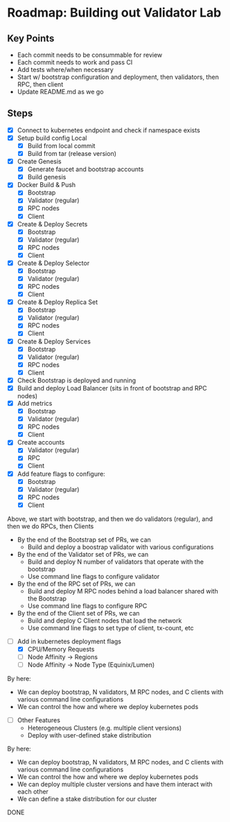 # Roadmap: Building out Validator Lab

## Key Points
- Each commit needs to be consummable for review
- Each commit needs to work and pass CI
- Add tests where/when necessary
- Start w/ bootstrap configuration and deployment, then validators, then RPC, then client
- Update README.md as we go

## Steps
- [x] Connect to kubernetes endpoint and check if namespace exists
- [x] Setup build config Local
    - [x] Build from local commit
    - [x] Build from tar (release version)
- [x] Create Genesis
    - [x] Generate faucet and bootstrap accounts
    - [x] Build genesis
- [x] Docker Build & Push
    - [x] Bootstrap
    - [x] Validator (regular)
    - [x] RPC nodes
    - [x] Client
- [x] Create & Deploy Secrets
    - [x] Bootstrap
    - [x] Validator (regular)
    - [x] RPC nodes
    - [x] Client
- [x] Create & Deploy Selector
    - [x] Bootstrap
    - [x] Validator (regular)
    - [x] RPC nodes
    - [x] Client
- [x] Create & Deploy Replica Set
    - [x] Bootstrap
    - [x] Validator (regular)
    - [x] RPC nodes
    - [x] Client
- [x] Create & Deploy Services
    - [x] Bootstrap
    - [x] Validator (regular)
    - [x] RPC nodes
    - [x] Client
- [x] Check Bootstrap is deployed and running
- [x] Build and deploy Load Balancer (sits in front of bootstrap and RPC nodes)
- [x] Add metrics
    - [x] Bootstrap
    - [x] Validator (regular)
    - [x] RPC nodes
    - [x] Client
- [x] Create accounts
    - [x] Validator (regular)
    - [x] RPC
    - [x] Client
- [x] Add feature flags to configure:
    - [x] Bootstrap
    - [x] Validator (regular)
    - [x] RPC nodes
    - [x] Client

Above, we start with bootstrap, and then we do validators (regular), and then we do RPCs, then Clients
- By the end of the Bootstrap set of PRs, we can
    - Build and deploy a boostrap validator with various configurations
- By the end of the Validator set of PRs, we can
    - Build and deploy N number of validators that operate with the bootstrap
    - Use command line flags to configure validator
- By the end of the RPC set of PRs, we can
    - Build and deploy M RPC nodes behind a load balancer shared with the Bootstrap
    - Use command line flags to configure RPC
- By the end of the Client set of PRs, we can
    - Build and deploy C Client nodes that load the network
    - Use command line flags to set type of client, tx-count, etc

- [ ] Add in kubernetes deployment flags
    - [x] CPU/Memory Requests
    - [ ] Node Affinity -> Regions
    - [ ] Node Affinity -> Node Type (Equinix/Lumen)

By here:
- We can deploy bootstrap, N validators, M RPC nodes, and C clients with various command line configurations
- We can control the how and where we deploy kubernetes pods

- [ ] Other Features
    - Heterogeneous Clusters (e.g. multiple client versions)
    - Deploy with user-defined stake distribution

By here:
- We can deploy bootstrap, N validators, M RPC nodes, and C clients with various command line configurations
- We can control the how and where we deploy kubernetes pods
- We can deploy multiple cluster versions and have them interact with each other
- We can define a stake distribution for our cluster

DONE
